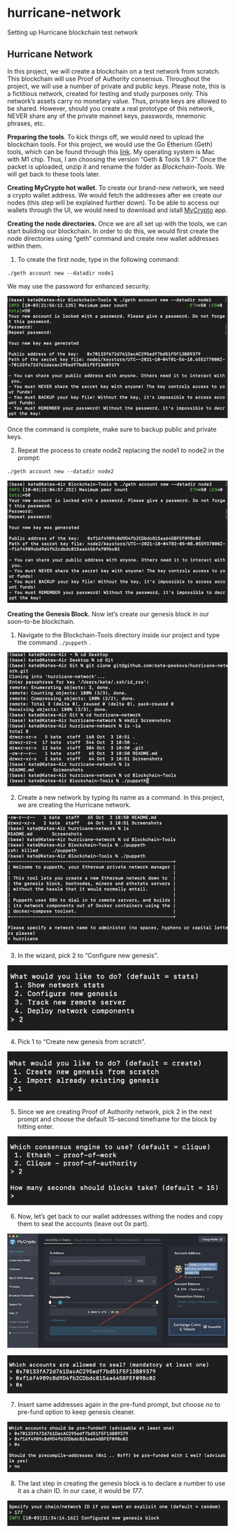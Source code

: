 # hurricane-network
Setting up Hurricane blockchain test network

## Hurricane Network

In this project, we will create a blockchain on a test network from scratch. This blockchain will use Proof of Authority consensus.
Throughout the project, we will use a number of private and public keys. Please note, this is a fictitious network, created for testing and study purposes only. This network’s assets carry no monetary value. Thus, private keys are allowed to be shared. However, should you create a real prototype of this network, NEVER share any of the private mainnet keys, passwords, mnemonic phrases, etc.

**Preparing the tools**.  To kick things off, we would need to upload the blockchain tools. For this project, we would use the Go Etherium (Geth) tools, which can be found through this [link](https://geth.ethereum.org/downloads/). My operating system is Mac with M1 chip. Thus, I am choosing the version “Geth & Tools 1.9.7”. Once the packet is uploaded, unzip it and rename the folder as *Blockchain-Tools*. We will get back to these tools later.

**Creating MyCrypto hot wallet**. To create our brand-new network, we need a crypto wallet address. We would fetch the addresses after we create our nodes (this step will be explained further down). To be able to access our wallets through the UI, we would need to download and istall [MyCrypto](https://download.mycrypto.com/) app.

**Creating the node directories.** Once we are all set up with the tools, we can start building our blockchain. In order to do this, we would first create the node directories using “geth” command and create new wallet addresses within them.

1. To create the first node, type in the following command:
```
./geth account new --datadir node1
```
We may use the password for enhanced security.

![](Screenshots/node1.png)

Once the command is complete, make sure to backup public and private keys.

2. Repeat the process to create node2 replacing the node1 to node2 in the prompt:
```
./geth account new --datadir node2
```
![](Screenshots/node2.png)

**Creating the Genesis Block.** Now let’s create our genesis block in our soon-to-be blockchain.
1. Navigate to the Blockchain-Tools directory inside our project and type the command `./puppeth` .

![](Screenshots/genesis1.png)

2. Create a new network by typing its name as a command. In this project, we are creating the Hurricane network.

![](Screenshots/genesis2.png)

3. In the wizard, pick 2 to “Configure new genesis”.

![](Screenshots/genesis3.png)

4. Pick 1 to “Create new genesis from scratch”.

![](Screenshots/genesis4.png)

5. Since we are creating Proof of Authority network, pick 2 in the next prompt and choose the default 15-second timeframe for the block by hitting enter.

![](Screenshots/genesis5.png)

6. Now, let’s get back to our wallet addresses withing the nodes and copy them to seal the accounts (leave out 0x part).

![](Screenshots/genesis6.png)

![](Screenshots/genesis7.png)

7. Insert same addresses again in the pre-fund prompt, but choose _no_ to pre-fund option to keep genesis cleaner.

![](Screenshots/genesis8.png)

8. The last step in creating the genesis block is to declare a number to use it as a chain ID. In our case, it would be _177_.

![](Screenshots/genesis9.png)

